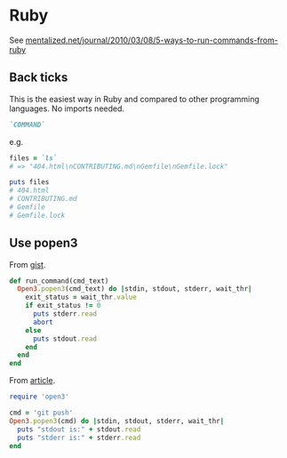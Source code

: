 
# Ruby

See [mentalized.net/journal/2010/03/08/5-ways-to-run-commands-from-ruby](https://mentalized.net/journal/2010/03/08/5-ways-to-run-commands-from-ruby/)


## Back ticks

This is the easiest way in Ruby and compared to other programming languages. No imports needed.

```ruby
`COMMAND`
```

e.g.

```ruby
files = `ls`
# => "404.html\nCONTRIBUTING.md\nGemfile\nGemfile.lock"

puts files
# 404.html
# CONTRIBUTING.md
# Gemfile
# Gemfile.lock
```


## Use popen3

From [gist](https://gist.github.com/zparnold/0e72d7d3563da2704b900e3b953a8229).

```ruby
def run_command(cmd_text)
  Open3.popen3(cmd_text) do |stdin, stdout, stderr, wait_thr|
    exit_status = wait_thr.value
    if exit_status != 0
      puts stderr.read
      abort
    else
      puts stdout.read
    end
  end
end
```

From [article](https://redpanthers.co/different-ways-to-run-shell-commands-in-ruby/).

```ruby
require 'open3'

cmd = 'git push'
Open3.popen3(cmd) do |stdin, stdout, stderr, wait_thr|
  puts "stdout is:" + stdout.read
  puts "stderr is:" + stderr.read
end
```
